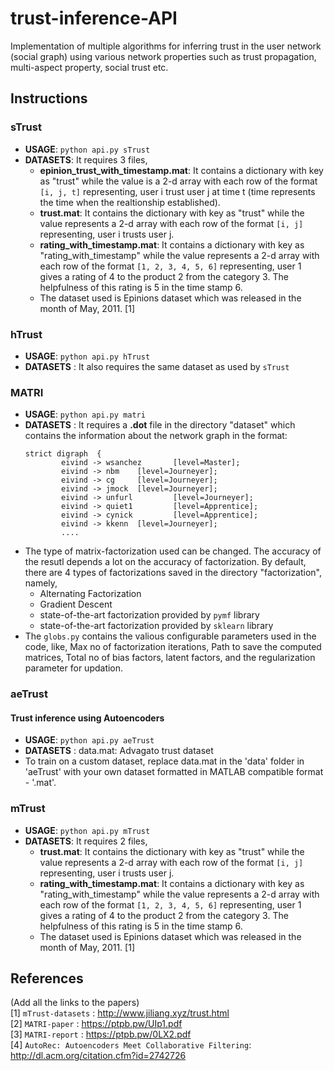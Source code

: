 # trust-inference-API
Implementation of multiple algorithms for inferring trust in the user network (social graph) using various
network properties such as trust propagation, multi-aspect property, social trust etc.  

## Instructions
### sTrust
- **USAGE**: `python api.py sTrust`
- **DATASETS**: It requires 3 files,
  - **epinion_trust_with_timestamp.mat**: It contains a dictionary with key as "trust" while the value is a 2-d array with each row of the format `[i, j, t]` representing, user i trust user j at time t (time represents the time when the realtionship established).
  - **trust.mat**: It contains the dictionary with key as "trust" while the value represents a 2-d array with each row of the format `[i, j]` representing, user i trusts user j.
  - **rating_with_timestamp.mat**: It contains a dictionary with key as "rating_with_timestamp" while the value represents a 2-d array with each row of the format `[1, 2, 3, 4, 5, 6]` representing, user 1 gives a rating of 4 to the product 2 from the category 3. The helpfulness of this rating is 5 in the time stamp 6. 
  - The dataset used is Epinions dataset which was released in the month of May, 2011. [1]


### hTrust
- **USAGE**: `python api.py hTrust`
- **DATASETS** : It also requires the same dataset as used by `sTrust`

### MATRI
- **USAGE**: `python api.py matri`
- **DATASETS** : It requires a **.dot** file in the directory "dataset" which contains the information about the network graph in the format:
  ```
  strict digraph  {
          eivind -> wsanchez       [level=Master];
          eivind -> nbm    [level=Journeyer];
          eivind -> cg     [level=Journeyer];
          eivind -> jmock  [level=Journeyer];
          eivind -> unfurl         [level=Journeyer];
          eivind -> quiet1         [level=Apprentice];
          eivind -> cynick         [level=Apprentice];
          eivind -> kkenn  [level=Journeyer];
          ....
  
  ```
- The type of matrix-factorization used can be changed. The accuracy of the resutl depends a lot on the accuracy of factorization. By default, there are 4 types of factorizations saved in the directory "factorization", namely,
  - Alternating Factorization
  - Gradient Descent
  - state-of-the-art factorization provided by `pymf` library
  - state-of-the-art factorization provided by `sklearn` library  
- The `globs.py` contains the valious configurable parameters used in the code, like, Max no of factorization iterations, Path to save the computed matrices, Total no of bias factors, latent factors, and the regularization parameter for updation.


### aeTrust
#### Trust inference using Autoencoders
- **USAGE**: `python api.py aeTrust`
- **DATASETS** : data.mat: Advagato trust dataset
- To train on a custom dataset, replace data.mat in the 'data' folder in 'aeTrust' with your own dataset formatted in MATLAB compatible format - '.mat'.

### mTrust
- **USAGE**: `python api.py mTrust`
- **DATASETS**: It requires 2 files,
  - **trust.mat**: It contains the dictionary with key as "trust" while the value represents a 2-d array with each row of the format `[i, j]` representing, user i trusts user j.
  - **rating_with_timestamp.mat**: It contains a dictionary with key as "rating_with_timestamp" while the value represents a 2-d array with each row of the format `[1, 2, 3, 4, 5, 6]` representing, user 1 gives a rating of 4 to the product 2 from the category 3. The helpfulness of this rating is 5 in the time stamp 6. 
  - The dataset used is Epinions dataset which was released in the month of May, 2011. [1]


## References
(Add all the links to the papers)  
[1] `mTrust-datasets` : http://www.jiliang.xyz/trust.html  
[2] `MATRI-paper` : https://ptpb.pw/UIp1.pdf  
[3] `MATRI-report` : https://ptpb.pw/0LX2.pdf  
[4] `AutoRec: Autoencoders Meet Collaborative Filtering`: http://dl.acm.org/citation.cfm?id=2742726 

